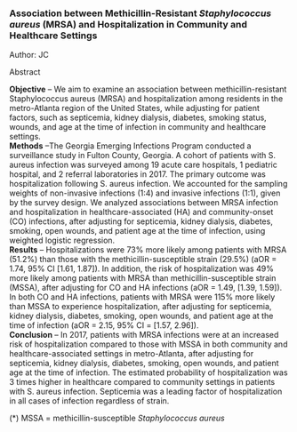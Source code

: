 ### Association between Methicillin-Resistant *Staphylococcus aureus* (MRSA) and Hospitalization in Community and Healthcare Settings 
Author: JC<br>

Abstract

**Objective** – We aim to examine an association between methicillin-resistant Staphylococcus aureus (MRSA) and hospitalization among residents in the metro-Atlanta region of the United States, while adjusting for patient factors, such as septicemia, kidney dialysis, diabetes, smoking status, wounds, and age at the time of infection in community and healthcare settings.<br>
**Methods** –The Georgia Emerging Infections Program conducted a surveillance study in Fulton County, Georgia. A cohort of patients with S. aureus infection was surveyed among 19 acute care hospitals, 1 pediatric hospital, and 2 referral laboratories in 2017. The primary outcome was hospitalization following S. aureus infection. We accounted for the sampling weights of non-invasive infections (1:4) and invasive infections (1:1), given by the survey design. We analyzed associations between MRSA infection and hospitalization in healthcare-associated (HA) and community-onset (CO) infections, after adjusting for septicemia, kidney dialysis, diabetes, smoking, open wounds, and patient age at the time of infection, using weighted logistic regression.<br>
**Results** – Hospitalizations were 73% more likely among patients with MRSA (51.2%) than those with the methicillin-susceptible strain (29.5%) (aOR = 1.74, 95% CI [1.61, 1.87]). In addition, the risk of hospitalization was 49% more likely among patients with MRSA than methicillin-susceptible strain (MSSA), after adjusting for CO and HA infections (aOR = 1.49, [1.39, 1.59]). In both CO and HA infections, patients with MRSA were 115% more likely than MSSA to experience hospitalization, after adjusting for septicemia, kidney dialysis, diabetes, smoking, open wounds, and patient age at the time of infection (aOR = 2.15, 95% CI = [1.57, 2.96]).<br>
**Conclusion** – In 2017, patients with MRSA infections were at an increased risk of hospitalization compared to those with MSSA in both community and healthcare-associated settings in metro-Atlanta, after adjusting for septicemia, kidney dialysis, diabetes, smoking, open wounds, and patient age at the time of infection. The estimated probability of hospitalization was 3 times higher in healthcare compared to community settings in patients with S. aureus infection. Septicemia was a leading factor of hospitalization in all cases of infection regardless of strain.<br>


(*) MSSA =  methicillin-susceptible *Staphylococcus aureus* 

